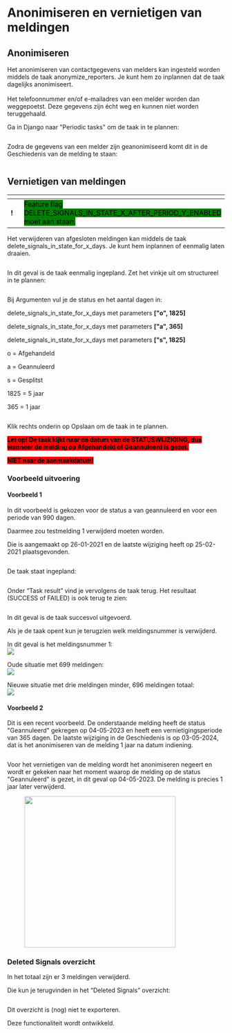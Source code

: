 # Anonimiseren en vernietigen van meldingen

## Anonimiseren

Het anonimiseren van contactgegevens van melders kan ingesteld worden middels de taak anonymize\_reporters. Je kunt hem zo inplannen dat de taak dagelijks anonimiseert.\
\
Het telefoonnummer en/of e-mailadres van een melder worden dan weggepoetst. Deze gegevens zijn écht weg en kunnen niet worden teruggehaald.

Ga in Django naar "Periodic tasks" om de taak in te plannen:

<figure><img src="../.gitbook/assets/image (130).png" alt=""><figcaption></figcaption></figure>

Zodra de gegevens van een melder zijn geanonimiseerd komt dit in de Geschiedenis van de melding te staan:

<figure><img src="../.gitbook/assets/image (133).png" alt=""><figcaption></figcaption></figure>

## Vernietigen van meldingen

<table data-header-hidden><thead><tr><th width="40"></th><th></th></tr></thead><tbody><tr><td><strong>!</strong></td><td><mark style="background-color:green;">Feature flag DELETE_SIGNALS_IN_STATE_X_AFTER_PERIOD_Y_ENABLED moet aan staan.</mark></td></tr></tbody></table>

Het verwijderen van afgesloten meldingen kan middels de taak delete\_signals\_in\_state\_for\_x\_days. Je kunt hem inplannen of eenmalig laten draaien.

<figure><img src="../.gitbook/assets/image (119).png" alt=""><figcaption></figcaption></figure>

In dit geval is de taak eenmalig ingepland. Zet het vinkje uit om structureel in te plannen:

<figure><img src="../.gitbook/assets/image (120).png" alt=""><figcaption></figcaption></figure>

Bij Argumenten vul je de status en het aantal dagen in:

delete\_signals\_in\_state\_for\_x\_days met parameters **\["o", 1825]**

delete\_signals\_in\_state\_for\_x\_days met parameters **\["a", 365]**

delete\_signals\_in\_state\_for\_x\_days met parameters **\["s", 1825]**

&#x20;

o = Afgehandeld

a = Geannuleerd

s = Gesplitst

&#x20;

1825 = 5 jaar

365 = 1 jaar

<figure><img src="../.gitbook/assets/image (121).png" alt=""><figcaption></figcaption></figure>

Klik rechts onderin op Opslaan om de taak in te plannen.

<mark style="background-color:red;">**Let op! De taak kijkt naar de datum van de STATUSWIJZIGING, dus wanneer de melding op Afgehandeld of Geannuleerd is gezet.**</mark>

<mark style="background-color:red;">**NIET naar de aanmaakdatum!**</mark>

### **Voorbeeld uitvoering**

#### **Voorbeeld 1**

In dit voorbeeld is gekozen voor de status a van geannuleerd en voor een periode van 990 dagen.

Daarmee zou testmelding 1 verwijderd moeten worden.

Die is aangemaakt op 26-01-2021 en de laatste wijziging heeft op 25-02-2021 plaatsgevonden.

<figure><img src="../.gitbook/assets/image (122).png" alt=""><figcaption></figcaption></figure>

De taak staat ingepland:

<figure><img src="../.gitbook/assets/image (123).png" alt=""><figcaption></figcaption></figure>

Onder “Task result” vind je vervolgens de taak terug. Het resultaat (SUCCESS of FAILED) is ook terug te zien:

<figure><img src="../.gitbook/assets/image (124).png" alt=""><figcaption></figcaption></figure>

In dit geval is de taak succesvol uitgevoerd.



Als je de taak opent kun je terugzien welk meldingsnummer is verwijderd.

In dit geval is het meldingsnummer 1:\
![](<../.gitbook/assets/image (126).png>)

Oude situatie met 699 meldingen:\
![](<../.gitbook/assets/image (127).png>)

Nieuwe situatie met drie meldingen minder, 696 meldingen totaal:\
![](<../.gitbook/assets/image (128).png>)

#### Voorbeeld 2

Dit is een recent voorbeeld. De onderstaande melding heeft de status "Geannuleerd" gekregen op 04-05-2023 en heeft een vernietigingsperiode van 365 dagen. De laatste wijziging in de Geschiedenis is op 03-05-2024, dat is het anonimiseren van de melding 1 jaar na datum indiening.

<figure><img src="../.gitbook/assets/image (263).png" alt=""><figcaption></figcaption></figure>

Voor het vernietigen van de melding wordt het anonimiseren negeert en wordt er gekeken naar het moment waarop de melding op de status "Geannuleerd" is gezet, in dit geval op 04-05-2023. De melding is precies 1 jaar later verwijderd.

<div align="left" data-full-width="false">

<figure><img src="../.gitbook/assets/image (264).png" alt="" width="350"><figcaption></figcaption></figure>

</div>

### Deleted Signals overzicht

In het totaal zijn er 3 meldingen verwijderd.

Die kun je terugvinden in het “Deleted Signals” overzicht:

<figure><img src="../.gitbook/assets/image (129).png" alt=""><figcaption></figcaption></figure>

Dit overzicht is (nog) niet te exporteren.

Deze functionaliteit wordt ontwikkeld.
